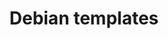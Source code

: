 ---
lang: en
layout: doc
permalink: /doc/templates/debian/
redirect_from:
- /doc/debian/
- /en/doc/templates/debian/
- /doc/Templates/Debian/
- /wiki/Templates/Debian/
redirect_to: https://qubes-doc-rst.readthedocs.io/en/latest/user/templates/debian/debian.html
ref: 134
title: Debian templates
---